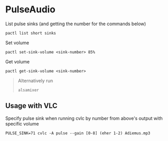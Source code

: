 # PulseAudio

List pulse sinks (and getting the number for the commands below)

    pactl list short sinks

Set volume

    pactl set-sink-volume <sink-number> 85%

Get volume

    pactl get-sink-volume <sink-number>

> Alternatively run
>
>     alsamixer

## Usage with VLC

Specify pulse sink when running cvlc by number from above's output with specific
volume

    PULSE_SINK=71 cvlc -A pulse --gain [0-8] (eher 1-2) Adiemus.mp3
